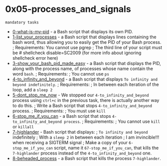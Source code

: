 # 0x05-processes_and_signals

``mandatory tasks``

* [0-what-is-my-pid]() - a Bash script that displays its own PID.
* [1-list_your_processes]() -  a Bash script that displays lines containing the bash word, thus allowing you to easily get the PID of your Bash process. ; Requirements: You cannot use pgrep ; The third line of your script must be # shellcheck disable=SC2009 (for more info about ignoring shellcheck error here)
* [3-show_your_bash_pid_made_easy]() - a Bash script that displays the PID, along with the process name, of processes whose name contain the word `bash`. ; Requirements: ; You cannot use `ps`
* [4-to_infinity_and_beyond]() - a Bash script that displays `To infinity and beyond indefinitely`. ; Requirements: ; In between each iteration of the loop, add a `sleep 2`
* [5-dont_stop_me_now]() - We stopped our `4-to_infinity_and_beyond` process using `ctrl+c` in the previous task, there is actually another way to do this. ; Write a Bash script that stops `4-to_infinity_and_beyond` process. ; Requirements: ; You must use `kill`
* [6-stop_me_if_you_can]() - a Bash script that stops `4-to_infinity_and_beyond process`. ; Requirements: ; You cannot use `kill` or `killall`
* [7-highlander]() -  Bash script that displays: ; `To infinity and beyond` indefinitely ; With a `sleep 2` in between each iteration ; I am invincible!!! when receiving a SIGTERM signal ; Make a copy of your `6-stop_me_if_you_can` script, name it `67-stop_me_if_you_can`, that kills the `7-highlander` process instead of the `4-to_infinity_and_beyond` one.
* [8-beheaded_process]() - a Bash script that kills the process `7-highlander`.

